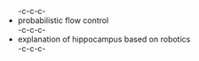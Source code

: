 <ul>-c-c-c- <li>probabilistic flow control</li>-c-c-c- <li>explanation of hippocampus based on robotics</li>-c-c-c-</ul>
